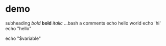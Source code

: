 # demo
subheading
*bold*
**bold**
*italic*
...bash
a comments
echo hello world
echo 'hi'
echo "hello"


echo "$variable"
